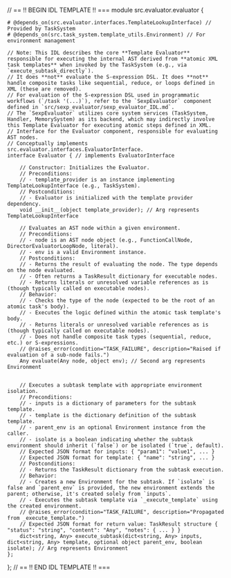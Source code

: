 // == !! BEGIN IDL TEMPLATE !! ===
module src.evaluator.evaluator {

    # @depends_on(src.evaluator.interfaces.TemplateLookupInterface) // Provided by TaskSystem
    # @depends_on(src.task_system.template_utils.Environment) // For environment management

    // Note: This IDL describes the core **Template Evaluator** responsible for executing the internal AST derived from **atomic XML task templates** when invoked by the TaskSystem (e.g., via `execute_subtask_directly`).
    // It does **not** evaluate the S-expression DSL. It does **not** handle composite tasks like sequential, reduce, or loops defined in XML (these are removed).
    // For evaluation of the S-expression DSL used in programmatic workflows (`/task '(...)`), refer to the `SexpEvaluator` component defined in `src/sexp_evaluator/sexp_evaluator_IDL.md`.
    // The `SexpEvaluator` utilizes core system services (TaskSystem, Handler, MemorySystem) as its backend, which may indirectly involve this Template Evaluator for executing atomic steps defined in XML.
    // Interface for the Evaluator component, responsible for evaluating AST nodes.
    // Conceptually implements src.evaluator.interfaces.EvaluatorInterface.
    interface Evaluator { // implements EvaluatorInterface

        // Constructor: Initializes the Evaluator.
        // Preconditions:
        // - template_provider is an instance implementing TemplateLookupInterface (e.g., TaskSystem).
        // Postconditions:
        // - Evaluator is initialized with the template provider dependency.
        void __init__(object template_provider); // Arg represents TemplateLookupInterface

        // Evaluates an AST node within a given environment.
        // Preconditions:
        // - node is an AST node object (e.g., FunctionCallNode, DirectorEvaluatorLoopNode, literal).
        // - env is a valid Environment instance.
        // Postconditions:
        // - Returns the result of evaluating the node. The type depends on the node evaluated.
        // - Often returns a TaskResult dictionary for executable nodes.
        // - Returns literals or unresolved variable references as is (though typically called on executable nodes).
        // Behavior:
        // - Checks the type of the node (expected to be the root of an atomic task's body).
        // - Executes the logic defined within the atomic task template's body.
        // - Returns literals or unresolved variable references as is (though typically called on executable nodes).
        // - Does not handle composite task types (sequential, reduce, etc.) or S-expressions.
        // @raises_error(condition="TASK_FAILURE", description="Raised if evaluation of a sub-node fails.")
        Any evaluate(Any node, object env); // Second arg represents Environment


        // Executes a subtask template with appropriate environment isolation.
        // Preconditions:
        // - inputs is a dictionary of parameters for the subtask template.
        // - template is the dictionary definition of the subtask template.
        // - parent_env is an optional Environment instance from the caller.
        // - isolate is a boolean indicating whether the subtask environment should inherit (`false`) or be isolated (`true`, default).
        // Expected JSON format for inputs: { "param1": "value1", ... }
        // Expected JSON format for template: { "name": "string", ... }
        // Postconditions:
        // - Returns the TaskResult dictionary from the subtask execution.
        // Behavior:
        // - Creates a new Environment for the subtask. If `isolate` is false and `parent_env` is provided, the new environment extends the parent; otherwise, it's created solely from `inputs`.
        // - Executes the subtask template via `_execute_template` using the created environment.
        // @raises_error(condition="TASK_FAILURE", description="Propagated from _execute_template.")
        // Expected JSON format for return value: TaskResult structure { "status": "string", "content": "Any", "notes": { ... } }
        dict<string, Any> execute_subtask(dict<string, Any> inputs, dict<string, Any> template, optional object parent_env, boolean isolate); // Arg represents Environment
    };
};
// == !! END IDL TEMPLATE !! ===
